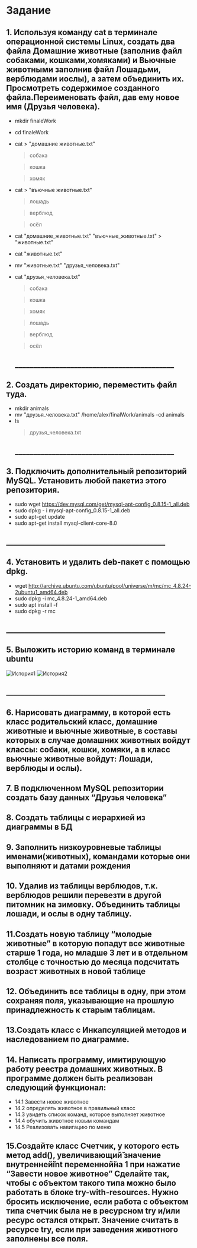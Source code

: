  # Задание 
## 1. Используя команду cat в терминале операционной системы Linux, создать два файла Домашние животные (заполнив файл собаками, кошками,хомяками) и Вьючные животными заполнив файл Лошадьми, верблюдами иослы), а затем объединить их. Просмотреть содержимое созданного файла.Переименовать файл, дав ему новое имя (Друзья человека).
- mkdir finaleWork
- cd finaleWork
- cat > "домашние животные.txt"
    >собака 

    >кошка

    >хомяк

- cat > "въючные животные.txt"
 
    >лошадь

    >верблюд

    >осёл
- cat  "домашние_животные.txt" "въючные_животные.txt" > "животные.txt"
- cat "животные.txt"
- mv "животные.txt" "друзья_человека.txt"
- cat "друзья_человека.txt"
    >собака 

    >кошка

    >хомяк

    >лошадь

    >верблюд

    >осёл
    ## ___________________________________________
## 2. Создать директорию, переместить файл туда.
- mkdir animals
- mv "друзья_человека.txt" /home/alex/finalWork/animals
-cd animals
- ls
    >друзья_человека.txt
    ## ___________________________________________
## 3. Подключить дополнительный репозиторий MySQL. Установить любой пакетиз этого репозитория.
 - sudo wget  https://dev.mysql.com/get/mysql-apt-config_0.8.15-1_all.deb
 - sudo dpkg - i mysql-apt-config_0.8.15-1_all.deb
 - sudo apt-get update
 - sudo apt-get install mysql-client-core-8.0
 ## ___________________________________________
## 4. Установить и удалить deb-пакет с помощью dpkg.
- wget http://archive.ubuntu.com/ubuntu/pool/universe/m/mc/mc_4.8.24-2ubuntu1_amd64.deb
- sudo dpkg -i mc_4.8.24-1_amd64.deb
- sudo apt install -f
- sudo dpkg -r mc
## ___________________________________________
## 5. Выложить историю команд в терминале ubuntu
![История1](/image/9.png)
![История2](/image/10.png)
## ___________________________________________
## 6. Нарисовать диаграмму, в которой есть класс родительский класс, домашние животные и вьючные животные, в составы которых в случае домашних животных войдут классы: собаки, кошки, хомяки, а в класс вьючные животные войдут: Лошади, верблюды и ослы).


## 7. В подключенном MySQL репозитории создать базу данных “Друзья человека”
## 8. Создать таблицы с иерархией из диаграммы в БД
## 9. Заполнить низкоуровневые таблицы именами(животных), командами которые они выполняют и датами рождения
## 10. Удалив из таблицы верблюдов, т.к. верблюдов решили перевезти в другой питомник на зимовку. Объединить таблицы лошади, и ослы в одну таблицу.
## 11.Создать новую таблицу “молодые животные” в которую попадут все животные старше 1 года, но младше 3 лет и в отдельном столбце с точностью до месяца подсчитать возраст животных в новой таблице
## 12. Объединить все таблицы в одну, при этом сохраняя поля, указывающие на прошлую принадлежность к старым таблицам.
## 13.Создать класс с Инкапсуляцией методов и наследованием по диаграмме.
## 14. Написать программу, имитирующую работу реестра домашних животных. В программе должен быть реализован следующий функционал:
- 14.1 Завести новое животное
- 14.2 определять животное в правильный класс
- 14.3 увидеть список команд, которое выполняет животное
- 14.4 обучить животное новым командам
- 14.5 Реализовать навигацию по меню
## 15.Создайте класс Счетчик, у которого есть метод add(), увеличивающий̆ значение внутренней̆int переменной̆на 1 при нажатие “Завести новое животное” Сделайте так, чтобы с объектом такого типа можно было работать в блоке try-with-resources. Нужно бросить исключение, если работа с объектом типа счетчик была не в ресурсном try и/или ресурс остался открыт. Значение считать в ресурсе try, если при заведения животного заполнены все поля.